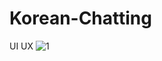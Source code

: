# Korean-Chatting
UI UX
![1](https://user-images.githubusercontent.com/19677253/29033478-69fb8f00-7bbf-11e7-99e1-d44059a0d891.png)
